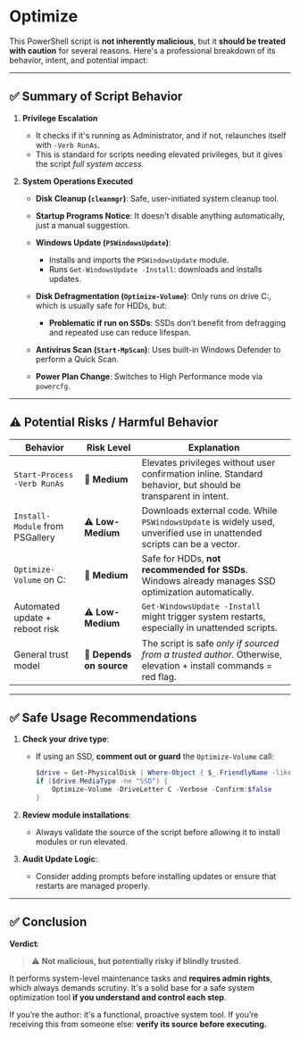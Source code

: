 # Optimize

This PowerShell script is **not inherently malicious**, but it **should be treated with caution** for several reasons. Here's a professional breakdown of its behavior, intent, and potential impact:

---

## ✅ **Summary of Script Behavior**

1. **Privilege Escalation**

   - It checks if it's running as Administrator, and if not, relaunches itself with `-Verb RunAs`.
   - This is standard for scripts needing elevated privileges, but it gives the script _full system access_.

2. **System Operations Executed**

   - **Disk Cleanup (`cleanmgr`)**: Safe, user-initiated system cleanup tool.
   - **Startup Programs Notice**: It doesn't disable anything automatically, just a manual suggestion.
   - **Windows Update (`PSWindowsUpdate`)**:

     - Installs and imports the `PSWindowsUpdate` module.
     - Runs `Get-WindowsUpdate -Install`: downloads and installs updates.

   - **Disk Defragmentation (`Optimize-Volume`)**: Only runs on drive C:, which is usually safe for HDDs, but:

     - **Problematic if run on SSDs**: SSDs don’t benefit from defragging and repeated use can reduce lifespan.

   - **Antivirus Scan (`Start-MpScan`)**: Uses built-in Windows Defender to perform a Quick Scan.
   - **Power Plan Change**: Switches to High Performance mode via `powercfg`.

---

## ⚠️ **Potential Risks / Harmful Behavior**

| Behavior                        | Risk Level               | Explanation                                                                                                            |
| ------------------------------- | ------------------------ | ---------------------------------------------------------------------------------------------------------------------- |
| `Start-Process -Verb RunAs`     | 🔶 **Medium**            | Elevates privileges without user confirmation inline. Standard behavior, but should be transparent in intent.          |
| `Install-Module` from PSGallery | ⚠️ **Low-Medium**        | Downloads external code. While `PSWindowsUpdate` is widely used, unverified use in unattended scripts can be a vector. |
| `Optimize-Volume` on C:         | 🔶 **Medium**            | Safe for HDDs, **not recommended for SSDs**. Windows already manages SSD optimization automatically.                   |
| Automated update + reboot risk  | ⚠️ **Low-Medium**        | `Get-WindowsUpdate -Install` might trigger system restarts, especially in unattended scripts.                          |
| General trust model             | 🚨 **Depends on source** | The script is safe _only if sourced from a trusted author_. Otherwise, elevation + install commands = red flag.        |

---

## ✅ **Safe Usage Recommendations**

1. **Check your drive type**:

   - If using an SSD, **comment out or guard** the `Optimize-Volume` call:

     ```powershell
     $drive = Get-PhysicalDisk | Where-Object { $_.FriendlyName -like "*C:*" }
     if ($drive.MediaType -ne "SSD") {
         Optimize-Volume -DriveLetter C -Verbose -Confirm:$false
     }
     ```

2. **Review module installations**:

   - Always validate the source of the script before allowing it to install modules or run elevated.

3. **Audit Update Logic**:

   - Consider adding prompts before installing updates or ensure that restarts are managed properly.

---

## ✅ Conclusion

**Verdict**:

> ⚠️ **Not malicious, but potentially risky if blindly trusted.**

It performs system-level maintenance tasks and **requires admin rights**, which always demands scrutiny. It's a solid base for a safe system optimization tool **if you understand and control each step**.

If you’re the author: it's a functional, proactive system tool.
If you’re receiving this from someone else: **verify its source before executing.**
